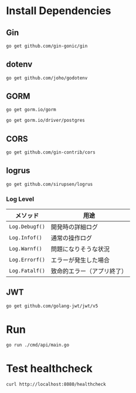 # Install Dependencies

## Gin

```sh
go get github.com/gin-gonic/gin
```

## dotenv

```sh
go get github.com/joho/godotenv
```

## GORM

```sh
go get gorm.io/gorm
```

```sh
go get gorm.io/driver/postgres
```

## CORS

```sh
go get github.com/gin-contrib/cors
```

## logrus

```sh
go get github.com/sirupsen/logrus
```

### Log Level

| メソッド       | 用途                       |
| -------------- | -------------------------- |
| `Log.Debugf()` | 開発時の詳細ログ           |
| `Log.Infof()`  | 通常の操作ログ             |
| `Log.Warnf()`  | 問題になりそうな状況       |
| `Log.Errorf()` | エラーが発生した場合       |
| `Log.Fatalf()` | 致命的エラー（アプリ終了） |

## JWT

```sh
go get github.com/golang-jwt/jwt/v5
```

# Run

```sh
go run ./cmd/api/main.go
```

# Test healthcheck

```sh
curl http://localhost:8080/healthcheck
```
